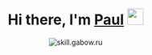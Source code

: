 
<h1 align="center">Hi there, I'm <a href="http://skill.gabow.ru/" target="_blank">Paul</a> 
<img src="https://github.com/blackcater/blackcater/raw/main/images/Hi.gif" height="32"/></h1>


<div align="center"><img src="https://readme-typing-svg.herokuapp.com?font=Fira+Code&pause=1000&width=435&lines=I'm+a+frontend+developer+from+Russia;JavaScript,+React,+Next,+TypeScript;Node,+Redux,+MobX,+RestAPI,+GraphQL;MongoDB,+PostgreSQL+аnd+all+the+rest..." alt="skill.gabow.ru" /></div>




